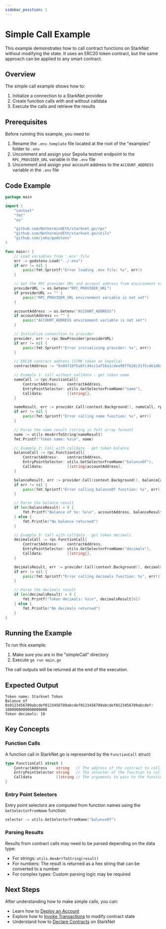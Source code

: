 ```yaml
---
sidebar_position: 1
---
```


# Simple Call Example

This example demonstrates how to call contract functions on StarkNet without modifying the state. It uses an ERC20 token contract, but the same approach can be applied to any smart contract.

## Overview

The simple call example shows how to:

1. Initialize a connection to a StarkNet provider
2. Create function calls with and without calldata
3. Execute the calls and retrieve the results

## Prerequisites

Before running this example, you need to:

1. Rename the `.env.template` file located at the root of the "examples" folder to `.env`
2. Uncomment and assign your Sepolia testnet endpoint to the `RPC_PROVIDER_URL` variable in the `.env` file
3. Uncomment and assign your account address to the `ACCOUNT_ADDRESS` variable in the `.env` file

## Code Example

```go
package main

import (
	"context"
	"fmt"
	"os"

	"github.com/NethermindEth/starknet.go/rpc"
	"github.com/NethermindEth/starknet.go/utils"
	"github.com/joho/godotenv"
)

func main() {
	// Load variables from '.env' file
	err := godotenv.Load("../.env")
	if err != nil {
		panic(fmt.Sprintf("Error loading .env file: %s", err))
	}

	// Get the RPC provider URL and account address from environment variables
	providerURL := os.Getenv("RPC_PROVIDER_URL")
	if providerURL == "" {
		panic("RPC_PROVIDER_URL environment variable is not set")
	}

	accountAddress := os.Getenv("ACCOUNT_ADDRESS")
	if accountAddress == "" {
		panic("ACCOUNT_ADDRESS environment variable is not set")
	}

	// Initialize connection to provider
	provider, err := rpc.NewProvider(providerURL)
	if err != nil {
		panic(fmt.Sprintf("Error initializing provider: %s", err))
	}

	// ERC20 contract address (STRK token on Sepolia)
	contractAddress := "0x04718f5a0fc34cc1af16a1cdee98ffb20c31f5cd61d6ab07201858f4287c938d"

	// Example 1: Call without calldata - get token name
	nameCall := rpc.FunctionCall{
		ContractAddress:    contractAddress,
		EntryPointSelector: utils.GetSelectorFromName("name"),
		Calldata:           []string{},
	}

	nameResult, err := provider.Call(context.Background(), nameCall, rpc.BlockID{Tag: "latest"})
	if err != nil {
		panic(fmt.Sprintf("Error calling name function: %s", err))
	}

	// Parse the name result (string in felt array format)
	name := utils.HexArrToString(nameResult)
	fmt.Printf("Token name: %s\n", name)

	// Example 2: Call with calldata - get token balance
	balanceCall := rpc.FunctionCall{
		ContractAddress:    contractAddress,
		EntryPointSelector: utils.GetSelectorFromName("balanceOf"),
		Calldata:           []string{accountAddress},
	}

	balanceResult, err := provider.Call(context.Background(), balanceCall, rpc.BlockID{Tag: "latest"})
	if err != nil {
		panic(fmt.Sprintf("Error calling balanceOf function: %s", err))
	}

	// Parse the balance result
	if len(balanceResult) > 0 {
		fmt.Printf("Balance of %s: %s\n", accountAddress, balanceResult[0])
	} else {
		fmt.Println("No balance returned")
	}

	// Example 3: Call with calldata - get token decimals
	decimalsCall := rpc.FunctionCall{
		ContractAddress:    contractAddress,
		EntryPointSelector: utils.GetSelectorFromName("decimals"),
		Calldata:           []string{},
	}

	decimalsResult, err := provider.Call(context.Background(), decimalsCall, rpc.BlockID{Tag: "latest"})
	if err != nil {
		panic(fmt.Sprintf("Error calling decimals function: %s", err))
	}

	// Parse the decimals result
	if len(decimalsResult) > 0 {
		fmt.Printf("Token decimals: %s\n", decimalsResult[0])
	} else {
		fmt.Println("No decimals returned")
	}
}
```

## Running the Example

To run this example:

1. Make sure you are in the "simpleCall" directory
2. Execute `go run main.go`

The call outputs will be returned at the end of the execution.

## Expected Output

```
Token name: Starknet Token
Balance of 0x0123456789abcdef0123456789abcdef0123456789abcdef0123456789abcdef: 1000000000000000000
Token decimals: 18
```

## Key Concepts

### Function Calls

A function call in StarkNet.go is represented by the `FunctionCall` struct:

```go
type FunctionCall struct {
    ContractAddress    string   // The address of the contract to call
    EntryPointSelector string   // The selector of the function to call
    Calldata           []string // The arguments to pass to the function
}
```

### Entry Point Selectors

Entry point selectors are computed from function names using the `GetSelectorFromName` function:

```go
selector := utils.GetSelectorFromName("balanceOf")
```

### Parsing Results

Results from contract calls may need to be parsed depending on the data type:

- For strings: `utils.HexArrToString(result)`
- For numbers: The result is returned as a hex string that can be converted to a number
- For complex types: Custom parsing logic may be required

## Next Steps

After understanding how to make simple calls, you can:

- Learn how to [Deploy an Account](./deploy-account.md)
- Explore how to [Invoke Transactions](./invoke-transaction.md) to modify contract state
- Understand how to [Declare Contracts](./declare-transaction.md) on StarkNet
